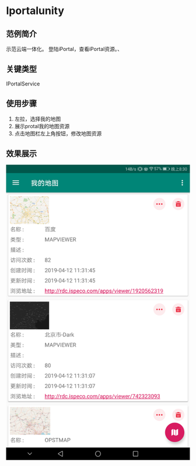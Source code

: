 # Iportalunity

## 范例简介
示范云端一体化。
登陆iPortal，查看iPortal资源。、


## 关键类型

IPortalService

## 使用步骤

1. 左拉，选择我的地图
2. 展示protal我的地图资源
3. 点击地图栏左上角按钮，修改地图资源
## 效果展示

![image](Iportalunity.png)
